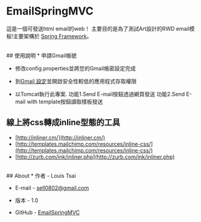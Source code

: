 # EmailSpringMVC
這是一個可發送html email的web！ 
主要目的是為了測試Art設計的RWD email模板!主要架構於 [Spring Framework](http://projects.spring.io/spring-framework/)。  

<br/>
## 使用說明
* 申請Gmail帳號

* 修改config.properties並將您的Gmail帳密設定完成

* 到[Gmail 設定](https://www.google.com/settings/security/lesssecureapps)並開啟安全性較低的應用程式存取權限 

* 以Tomcat執行此專案. 功能1.Send E-mail按鈕透過網頁發送 功能2.Send E-mail with template按鈕讀取樣板發送

## 線上將css轉成inline型態的工具
* [http://inliner.cm/](http://inliner.cm/)
* [http://templates.mailchimp.com/resources/inline-css/](http://templates.mailchimp.com/resources/inline-css/)
* [http://zurb.com/ink/inliner.php](http://zurb.com/ink/inliner.php)

<br/>
## About
* 作者 - Louis Tsai

* E-mail - <sell0802@gmail.com>

* 版本 - 1.0

* GitHub - [EmailSpringMVC](https://github.com/SmallTsai/EmailSpringMVC)
